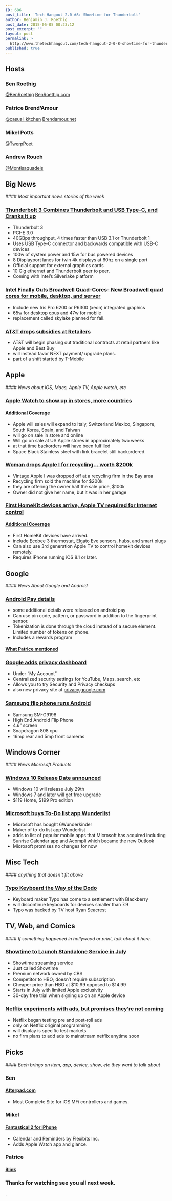 ```yaml
---
ID: 686
post_title: 'Tech Hangout 2.0 #8: Showtime for Thunderbolt'
author: Benjamin J. Roethig
post_date: 2015-06-05 00:23:12
post_excerpt: ""
layout: post
permalink: >
  http://www.thetechhangout.com/tech-hangout-2-0-8-showtime-for-thunderbolt/
published: true
---
```

<h2>Hosts</h2>

### Ben Roethig
<a href="http://www.twitter.com/BenRoethig" target="_blank">@BenRoethig</a>
<a href="http://www.BenRoethig.com" target="_blank">BenRoethig.com</a>

### Patrice Brend’Amour
<a href="http://www.twitter.com/casual_kitchen" target="_blank">@casual_kitchen</a>
<a href="http://www.Brendamour.net" target="_blank">Brendamour.net</a>

### Mikel Potts
<a href="http://www.twitter.com/TwerpPoet" target="_blank">@TwerpPoet</a>

### Andrew Rouch
<a href="http://www.twitter.com/Montisaquadeis" target="_blank">@Montisaquadeis</a>

<h2>Big News</h2>
#### <em>Most important news stories of the week</em>

### <a href="http://www.benroethig.com/2015/06/thunderbolt-3-takes-of-best-of-usb-type.html">Thunderbolt 3 Combines Thunderbolt and USB Type-C, and Cranks it up</a>
- Thunderbolt 3
- PCI-E 3.0
- 40GBps throughput, 4 times faster than USB 3.1 or Thunderbolt 1
- Uses USB Type-C connector and backwards compatible with USB-C devices
- 100w of system power and 15w for bus powered devices
- 8 Displayport lanes for twin 4k displays at 60hz on a single port
- Official support for external graphics cards
- 10 Gig ethernet and Thunderbolt peer to peer.
- Coming with Intel’s Silverlake platform

### <a href="http://www.tomshardware.com/news/intel-reveals-broadwell-cpus-computex,29249.html">Intel Finally Outs Broadwell Quad-Cores- New Broadwell quad cores for mobile, desktop, and server</a>
- Include new Iris Pro 6200 or P6300 (xeon) integrated graphics
- 65w for desktop cpus and 47w for mobile
- replacement called skylake planned for fall.

### <a href="http://www.cnet.com/news/apple-best-buy-other-retailers-drop-at-t-phone-subsidies/">AT&T drops subsidies at Retailers</a>
- AT&T will begin phasing out traditional contracts at retail partners like Apple and Best Buy
- will instead favor NEXT payment/ upgrade plans.
- part of a shift started by T-Mobile

<h2>Apple</h2>
#### <em>News about iOS, Macs, Apple TV, Apple watch, etc</em>

### <a href="http://bgr.com/2015/06/04/apple-watch-international-store-release-date/">Apple Watch to show up in stores, more countries</a>
#### <a href="http://time.com/3908826/apple-watch-stores-when/">Additional Coverage</a>
- Apple will sales will expand to Italy, Switzerland Mexico, Singapore, South Korea, Spain, and Taiwan
- will go on sale in store and online 
- Will go on sale at US Apple stores in approximately two weeks
- at that time backorders will have been fulfilled
- Space Black Stainless steel with link bracelet still backordered.

### <a href="http://www.appleworld.today/blog/2015/6/1/rare-apple-i-is-recycled-by-bay-area-woman-sells-for-200000">Woman drops Apple I for recycling… worth $200k</a>
- Vintage Apple I was dropped off at a recycling firm in the Bay area
- Recycling firm sold the machine for $200k
- they are offering the owner half the sale price, $100k
- Owner did not give her name, but it was in her garage

### <a href="http://techcrunch.com/2015/06/02/here-are-the-first-connected-home-devices-for-apples-homekit/">First HomeKit devices arrive, Apple TV required for Internet control</a>
#### <a href="http://9to5mac.com/2015/06/03/homekit-products-instructions/">Additional Coverage</a>
- First HomeKit devices have arrived.
- include Ecobee 3 thermostat, Elgato Eve sensors, hubs, and smart plugs
- Can also use 3rd generation Apple TV to control homekit devices remotely.
- Requires iPhone running iOS 8.1 or later.

<h2>Google</h2>
#### <em>News About Google and Android</em>

### <a href="http://www.cnet.com/how-to/android-pay-phone-how-it-works/">Android Pay details</a>
- some additional details were released on android pay
- Can use pin code, pattern, or password in addition to the fingerprint sensor.
- Tokenization is done through the cloud instead of a secure element.  Limited number of tokens on phone.
- Includes a rewards program

#### <a href="http://store.apple.com/us/browse/finance/instant_credit">What Patrice mentioned</a>

### <a href="http://techcrunch.com/2015/06/01/google-centralizes-privacy-and-security-controls-on-new-web-dashboard/">Google adds privacy dashboard</a>
- Under “My Account”
- Centralized security settings for YouTube, Maps, search, etc
- Allows you to try Security and Privacy checkups
- also new privacy site at <a href="http://privacy.google.com">privacy.google.com</a>

### <a href="http://www.technobuffalo.com/2015/06/01/samsung-android-flip-phone/">Samsung flip phone runs Android</a>
- Samsung SM-G9198
- High End Android Flip Phone
- 4.6” screen
- Snapdragon 808 cpu
- 16mp rear and 5mp front cameras

<h2>Windows Corner</h2>
#### <em>News Microsoft Products</em>

### <a href="http://www.theverge.com/2015/6/1/8511287/microsoft-windows-10-release-date-july">Windows 10 Release Date announced</a>
- Windows 10 will release July 29th
- Windows 7 and later will get free upgrade
- $119 Home, $199 Pro edition

### <a href="http://blogs.microsoft.com/blog/2015/06/02/welcome-6wunderkinder-microsoft-acquires-wunderlist/">Microsoft buys To-Do list app Wunderlist</a>
- Microsoft has bought 6Wunderkinder
- Maker of to-do list app Wunderlist
- adds to list of popular mobile apps that Microsoft has acquired including Sunrise Calendar app and Acompli which became the new Outlook 
- Microsoft promises no changes for now

<h2>Misc Tech</h2>
#### <em>anything that doesn't fit above</em>

### <a href="http://www.theverge.com/2015/6/1/8696991/blackberry-typo-keyboard-lawsuit-settlement">Typo Keyboard the Way of the Dodo</a>
- Keyboard maker Typo has come to a settlement with Blackberry
- will discontinue keyboards for devices smaller than 7.9
- Typo was backed by TV host Ryan Seacrest

<h2>TV, Web, and Comics</h2>
#### <em>If something happened in hollywood or print, talk about it here.</em>

### <a href="http://techcrunch.com/2015/06/03/showtime-debuts-a-standalone-streaming-service-aimed-at-cord-cutters/">Showtime to Launch Standalone Service in July</a>
- Showtime streaming service
- Just called Showtime
- Premium network owned by CBS 
- Competitor to HBO; doesn’t require subscription
- Cheaper price than HBO at $10.99 opposed to $14.99
- Starts in July with limited Apple exclusivity 
- 30-day free trial when signing up on an Apple device

### <a href="http://bgr.com/2015/06/02/netflix-subscription-price-video-ads/">Netflix experiments with ads, but promises they’re not coming</a>
- Netflix began testing pre and post-roll ads
- only on Netflix original programming
- will display is specific test markets
- no firm plans to add ads to mainstream netflix anytime soon


<h2>Picks</h2>
#### <em>Each brings an item, app, device, show, etc they want to talk about</em>

### Ben
#### <a href="http://www.Afterpad.com" target="_blank">Afterpad.com</a>
- Most Complete Site for iOS MFi controllers and games.

### Mikel
#### <a href="https://geo.itunes.apple.com/us/app/fantastical-2-for-iphone-calendar/id718043190?mt=8&uo=6&at=1l3vb3F" target="_blank">Fantastical 2 for iPhone</a>
- Calendar and Reminders by Flexibits Inc.
- Adds Apple Watch app and glance. 

### Patrice
#### <a href="https://geo.itunes.apple.com/us/app/blink-better-affiliate-links/id946766863?mt=8&uo=6&at=1l3vb3F" target="_blank">Blink</a>


### Thanks for watching see you all next week.
.